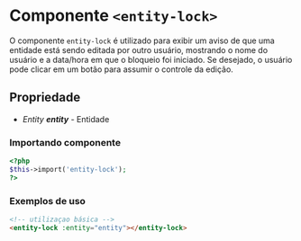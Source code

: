 # Componente `<entity-lock>`

O componente `entity-lock` é utilizado para exibir um aviso de que uma entidade está sendo editada por outro usuário, mostrando o nome do usuário e a data/hora em que o bloqueio foi iniciado. Se desejado, o usuário pode clicar em um botão para assumir o controle da edição.

## Propriedade
- *Entity **entity*** - Entidade

### Importando componente
```PHP
<?php 
$this->import('entity-lock');
?>
```

### Exemplos de uso
```HTML
<!-- utilizaçao básica -->
<entity-lock :entity="entity"></entity-lock>
```